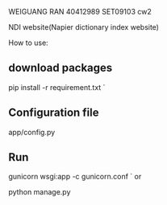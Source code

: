 WEIGUANG RAN 40412989 SET09103 cw2

NDI website(Napier dictionary index website)

How to use:

## download packages

pip install -r requirement.txt
`
## Configuration file

app/config.py

## Run

gunicorn wsgi:app -c gunicorn.conf
`
or

python manage.py
